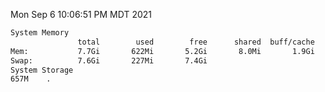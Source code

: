 Mon Sep  6 10:06:51 PM MDT 2021
```bash
System Memory
               total        used        free      shared  buff/cache   available
Mem:           7.7Gi       622Mi       5.2Gi       8.0Mi       1.9Gi       6.7Gi
Swap:          7.6Gi       227Mi       7.4Gi
System Storage
657M	.
```
